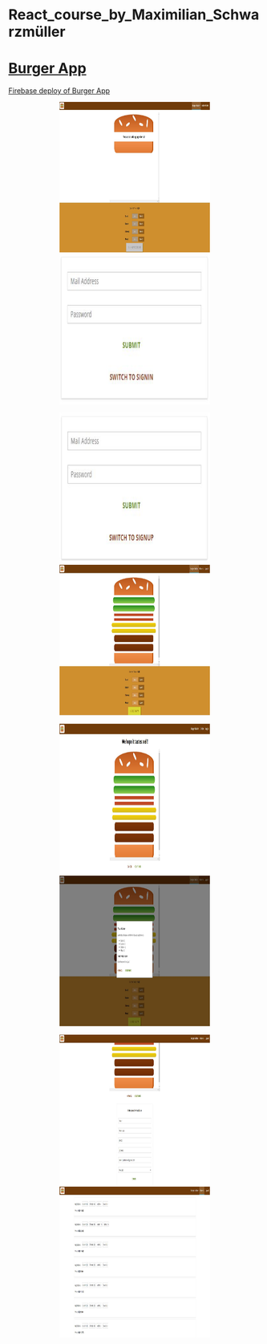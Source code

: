 # React_course_by_Maximilian_Schwarzmüller

# [Burger App](https://react-burger-app-15138.web.app/)

[Firebase deploy of Burger App](https://react-burger-app-15138.web.app/)

<p align = "center">
<img src="https://github.com/iizdebski/react_course/blob/main/31_images/react1.JPG" width="300" height="300"> <img src="https://github.com/iizdebski/react_course/blob/main/31_images/react2.JPG" width="300" height="300">
</p>

<p align = "center">
<img src="https://github.com/iizdebski/react_course/blob/main/31_images/react3.JPG" width="300" height="300"> <img src="https://github.com/iizdebski/react_course/blob/main/31_images/react4.JPG" width="300" height="300">
</p>

<p align = "center">
<img src="https://github.com/iizdebski/react_course/blob/main/31_images/react5.JPG" width="300" height="300"> <img src="https://github.com/iizdebski/react_course/blob/main/31_images/react6.JPG" width="300" height="300">
</p>

<p align = "center">
<img src="https://github.com/iizdebski/react_course/blob/main/31_images/react7.JPG" width="300" height="300"> <img src="https://github.com/iizdebski/react_course/blob/main/31_images/react8.JPG" width="300" height="300">
</p>